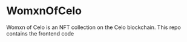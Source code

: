 # WomxnOfCelo
Womxn of Celo is an NFT collection on the Celo blockchain. This repo contains the frontend code
